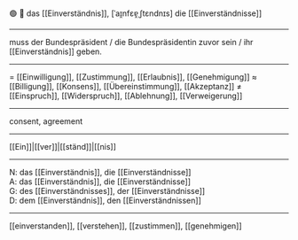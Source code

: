 🟢 📝 das [[Einverständnis]], [ˈaɪ̯nfɛɐ̯ˌʃtɛndnɪs]
die [[Einverständnisse]]

---
 muss der Bundespräsident / die Bundespräsidentin zuvor sein / ihr [[Einverständnis]] geben.

---
= [[Einwilligung]], [[Zustimmung]], [[Erlaubnis]], [[Genehmigung]]
≈ [[Billigung]], [[Konsens]], [[Übereinstimmung]], [[Akzeptanz]]
≠ [[Einspruch]], [[Widerspruch]], [[Ablehnung]], [[Verweigerung]]

---
consent, agreement

---
[[Ein]]|[[ver]]|[[ständ]]|[[nis]]

---
N: das [[Einverständnis]], die [[Einverständnisse]]  
A: das [[Einverständnis]], die [[Einverständnisse]]  
G: des [[Einverständnis­ses]], der [[Einverständnisse]]  
D: dem [[Einverständnis]], den [[Einverständnissen]]  

---
[[einverstanden]], [[verstehen]], [[zustimmen]], [[genehmigen]]